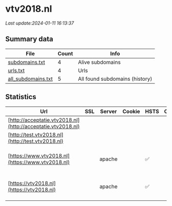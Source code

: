 # vtv2018.nl
*Last update:2024-01-11 16:13:37*
## Summary data
| File       | Count | Info |
|------------|-------|------|
|[subdomains.txt](/data/vtv2018/subdomains.txt)|4|Alive subdomains|
|[urls.txt](/data/vtv2018/urls.txt)|4|Urls|
|[all_subdomains.txt](/data/vtv2018/all_subdomains.txt)|5|All found subdomains (history)|
## Statistics
| Url | SSL | Server | Cookie | HSTS | CSP | XFO | XXP | RP | Tech |
|------------|-------|------|------|------|------|------|------|------|------|
|[http://acceptatie.vtv2018.nl](http://acceptatie.vtv2018.nl)| | | | | | | |:white_check_mark: ||
|[http://test.vtv2018.nl](http://test.vtv2018.nl)| | | | | | | |:white_check_mark: ||
|[https://www.vtv2018.nl](https://www.vtv2018.nl)| |apache| |:white_check_mark: | |:white_check_mark: |:white_check_mark: |:white_check_mark: |Apache HTTP Server D...|
|[https://vtv2018.nl](https://vtv2018.nl)| |apache| |:white_check_mark: | |:white_check_mark: |:white_check_mark: |:white_check_mark: |Apache HTTP Server H...|